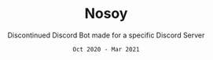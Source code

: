 <h1 align="center">Nosoy</h1>
<p align="center">Discontinued Discord Bot made for a specific Discord Server</p>
<p align="center"><code>Oct 2020 - Mar 2021</code></p>
